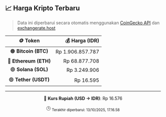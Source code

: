 

<!-- HARGA_KRIPTO -->
## 📈 Harga Kripto Terbaru

> Data ini diperbarui secara otomatis menggunakan [CoinGecko API](https://www.coingecko.com/) dan [exchangerate.host](https://exchangerate.host/)

<div align="center">

| 🪙 Token | 💰 Harga (IDR) |
|:------:|---------------:|
| 🟠 **Bitcoin (BTC)**   | Rp 1.906.857.787 |
| 🔵 **Ethereum (ETH)**  | Rp 68.877.708 |
| 🟣 **Solana (SOL)**    | Rp 3.249.906 |
| 🟢 **Tether (USDT)**   | Rp 16.595 |

---

💱 **Kurs Rupiah (USD → IDR)**: Rp 16.576

🕒 <sub>Terakhir diperbarui: 13/10/2025, 17.16.58</sub>

</div>
<!-- /HARGA_KRIPTO -->